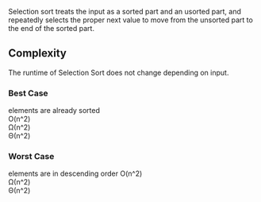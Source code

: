 Selection sort treats the input as a sorted part and an usorted part, and repeatedly selects the proper next value to move
from the unsorted part to the end of the sorted part.

## Complexity
The runtime of Selection Sort does not change depending on input.
### Best Case
elements are already sorted  
O(n^2)  
Ω(n^2)  
Θ(n^2)  
### Worst Case
elements are in descending order
O(n^2)  
Ω(n^2)  
Θ(n^2)  
